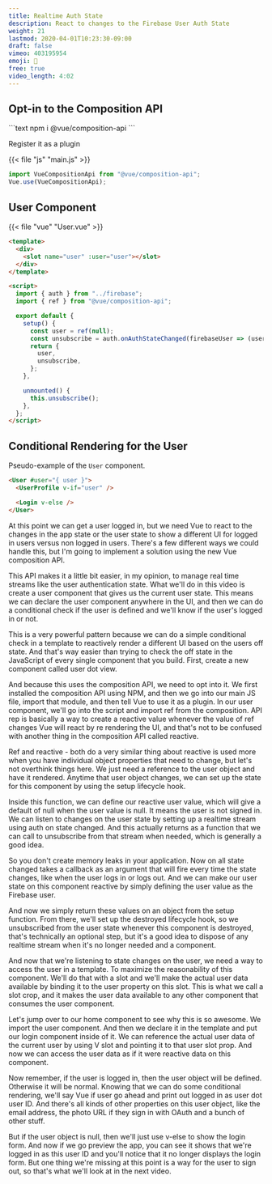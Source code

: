 ```yaml
---
title: Realtime Auth State
description: React to changes to the Firebase User Auth State
weight: 21
lastmod: 2020-04-01T10:23:30-09:00
draft: false
vimeo: 403195954
emoji: 👥
free: true
video_length: 4:02
---
```


## Opt-in to the Composition API

<File name="command line">
  <Terminal />
</File>
```text
npm i @vue/composition-api
```

Register it as a plugin

{{< file "js" "main.js" >}}

```javascript
import VueCompositionApi from "@vue/composition-api";
Vue.use(VueCompositionApi);
```

## User Component

{{< file "vue" "User.vue" >}}

```html
<template>
  <div>
    <slot name="user" :user="user"></slot>
  </div>
</template>

<script>
  import { auth } from "../firebase";
  import { ref } from "@vue/composition-api";

  export default {
    setup() {
      const user = ref(null);
      const unsubscribe = auth.onAuthStateChanged(firebaseUser => (user.value = firebaseUser));
      return {
        user,
        unsubscribe,
      };
    },

    unmounted() {
      this.unsubscribe();
    },
  };
</script>
```

## Conditional Rendering for the User

Pseudo-example of the `User` component.

```html
<User #user="{ user }">
  <UserProfile v-if="user" />

  <Login v-else />
</User>
```

At this point we can get a user logged in, but we need Vue to react to the changes in the app state or the user state to show a different UI for logged in users versus non logged in users. There's a few different ways we could handle this, but I'm going to implement a solution using the new Vue composition API.

This API makes it a little bit easier, in my opinion, to manage real time streams like the user authentication state. What we'll do in this video is create a user component that gives us the current user state. This means we can declare the user component anywhere in the UI, and then we can do a conditional check if the user is defined and we'll know if the user's logged in or not.

This is a very powerful pattern because we can do a simple conditional check in a template to reactively render a different UI based on the users off state. And that's way easier than trying to check the off state in the JavaScript of every single component that you build. First, create a new component called user dot view.

And because this uses the composition API, we need to opt into it. We first installed the composition API using NPM, and then we go into our main JS file, import that module, and then tell Vue to use it as a plugin. In our user component, we'll go into the script and import ref from the composition. API rep is basically a way to create a reactive value whenever the value of ref changes Vue will react by re rendering the UI, and that's not to be confused with another thing in the composition API called reactive.

Ref and reactive - both do a very similar thing about reactive is used more when you have individual object properties that need to change, but let's not overthink things here. We just need a reference to the user object and have it rendered. Anytime that user object changes, we can set up the state for this component by using the setup lifecycle hook.

Inside this function, we can define our reactive user value, which will give a default of null when the user value is null. It means the user is not signed in. We can listen to changes on the user state by setting up a realtime stream using auth on state changed. And this actually returns as a function that we can call to unsubscribe from that stream when needed, which is generally a good idea.

So you don't create memory leaks in your application. Now on all state changed takes a callback as an argument that will fire every time the state changes, like when the user logs in or logs out. And we can make our user state on this component reactive by simply defining the user value as the Firebase user.

And now we simply return these values on an object from the setup function. From there, we'll set up the destroyed lifecycle hook, so we unsubscribed from the user state whenever this component is destroyed, that's technically an optional step, but it's a good idea to dispose of any realtime stream when it's no longer needed and a component.

And now that we're listening to state changes on the user, we need a way to access the user in a template. To maximize the reasonability of this component. We'll do that with a slot and we'll make the actual user data available by binding it to the user property on this slot. This is what we call a slot crop, and it makes the user data available to any other component that consumes the user component.

Let's jump over to our home component to see why this is so awesome. We import the user component. And then we declare it in the template and put our login component inside of it. We can reference the actual user data of the current user by using V slot and pointing it to that user slot prop. And now we can access the user data as if it were reactive data on this component.

Now remember, if the user is logged in, then the user object will be defined. Otherwise it will be normal. Knowing that we can do some conditional rendering, we'll say Vue if user go ahead and print out logged in as user dot user ID. And there's all kinds of other properties on this user object, like the email address, the photo URL if they sign in with OAuth and a bunch of other stuff.

But if the user object is null, then we'll just use v-else to show the login form. And now if we go preview the app, you can see it shows that we're logged in as this user ID and you'll notice that it no longer displays the login form. But one thing we're missing at this point is a way for the user to sign out, so that's what we'll look at in the next video.
